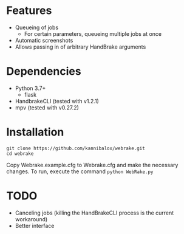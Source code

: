 Features
========
* Queueing of jobs
  * For certain parameters, queueing multiple jobs at once
* Automatic screenshots
* Allows passing in of arbitrary HandBrake arguments

Dependencies
============
* Python 3.7+
  * flask
* HandbrakeCLI (tested with v1.2.1)
* mpv (tested with v0.27.2)

Installation
============
```
git clone https://github.com/kannibalox/webrake.git
cd webrake
```
Copy Webrake.example.cfg to Webrake.cfg and make the necessary changes.
To run, execute the command `python WebRake.py`

TODO
====
* Canceling jobs (killing the HandBrakeCLI process is the current workaround)
* Better interface
